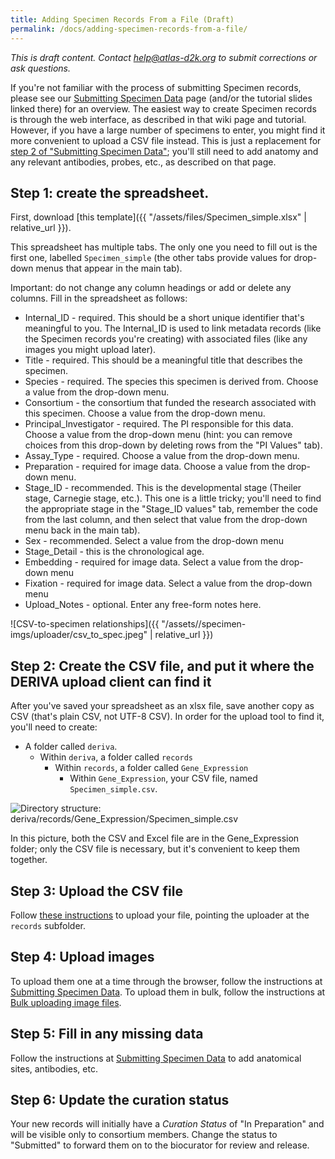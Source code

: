 ```yaml
---
title: Adding Specimen Records From a File (Draft)
permalink: /docs/adding-specimen-records-from-a-file/
---
```


_This is draft content. Contact help@atlas-d2k.org to submit corrections or ask questions._

If you're not familiar with the process of submitting Specimen records, please see our [Submitting Specimen Data](../specimen-v2/) page (and/or the tutorial slides linked there) for an overview.
The easiest way to create Specimen records is through the web interface, as described in that wiki page and tutorial. However, if you have a large number of specimens to enter, you might find it more convenient to upload a CSV file instead. This is just a replacement for [step 2 of "Submitting Specimen Data"](../specimen-v2/#2-create-a-specimen-record); you'll still need to add anatomy and any relevant antibodies, probes, etc., as described on that page.

## Step 1: create the spreadsheet.
First, download [this template]({{ "/assets/files/Specimen_simple.xlsx" | relative_url }}).

This spreadsheet has multiple tabs. The only one you need to fill out is the first one, labelled `Specimen_simple` (the other tabs provide values for drop-down menus that appear in the main tab).

Important: do not change any column headings or add or delete any columns. Fill in the spreadsheet as follows:
* Internal_ID - required. This should be a short unique identifier that's meaningful to you. The Internal_ID is used to link metadata records (like the Specimen records you're creating) with associated files (like any images you might upload later).
* Title - required. This should be a meaningful title that describes the specimen.
* Species - required. The species this specimen is derived from. Choose a value from the drop-down menu.
* Consortium - the consortium that funded the research associated with this specimen. Choose a value from the drop-down menu.
* Principal_Investigator - required. The PI responsible for this data. Choose a value from the drop-down menu (hint: you can remove choices from this drop-down by deleting rows from the "PI Values" tab).
* Assay_Type - required. Choose a value from the drop-down menu.
* Preparation - required for image data. Choose a value from the drop-down menu.
* Stage_ID - recommended. This is the developmental stage (Theiler stage, Carnegie stage, etc.). This one is a little tricky; you'll need to find the appropriate stage in the "Stage_ID values" tab, remember the code from the last column, and then select that value from the drop-down menu back in the main tab).
* Sex - recommended. Select a value from the drop-down menu
* Stage_Detail - this is the chronological age.
* Embedding - required for image data. Select a value from the drop-down menu
* Fixation - required for image data. Select a value from the drop-down menu
* Upload_Notes - optional. Enter any free-form notes here.

![CSV-to-specimen relationships]({{ "/assets//specimen-imgs/uploader/csv_to_spec.jpeg" | relative_url }})

## Step 2: Create the CSV file, and put it where the DERIVA upload client can find it

After you've saved your spreadsheet as an xlsx file, save another copy as CSV (that's plain CSV, not UTF-8 CSV). In order for the upload tool to find it, you'll need to create:

* A folder called `deriva`.
  * Within `deriva`, a folder called `records`
    * Within `records`, a folder called `Gene_Expression`
      * Within `Gene_Expression`, your CSV file, named `Specimen_simple.csv`.

![Directory structure: deriva/records/Gene_Expression/Specimen_simple.csv](https://raw.githubusercontent.com/wiki/informatics-isi-edu/gudmap-rbk/specimen-imgs/uploader/specimen_csv.png)

In this picture, both the CSV and Excel file are in the Gene_Expression folder; only the CSV file is necessary, but it's convenient to keep them together.

## Step 3: Upload the CSV file
Follow [these instructions](../bulk-upload-with-deriva-client-tools) to upload your file, pointing the uploader at the `records` subfolder.

## Step 4: Upload images
To upload them one at a time through the browser, follow the instructions at [Submitting Specimen Data](../specimen-v2/). To upload them in bulk, follow the instructions at [Bulk uploading image files](../bulk-uploading-image-files).

## Step 5: Fill in any missing data
Follow the instructions at [Submitting Specimen Data](../specimen-v2/) to add anatomical sites, antibodies, etc.

## Step 6: Update the curation status

Your new records will initially have a _Curation Status_ of "In Preparation" and will be visible only to consortium members. Change the status to "Submitted" to forward them on to the biocurator for review and release.

